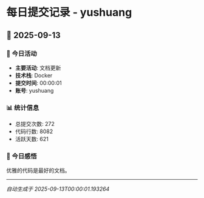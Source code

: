# 每日提交记录 - yushuang

## 📅 2025-09-13

### 🎯 今日活动
- **主要活动**: 文档更新
- **技术栈**: Docker
- **提交时间**: 00:00:01
- **账号**: yushuang

### 📊 统计信息
- 总提交次数: 272
- 代码行数: 8082
- 活跃天数: 621

### 💭 今日感悟
优雅的代码是最好的文档。

---
*自动生成于 2025-09-13T00:00:01.193264*
